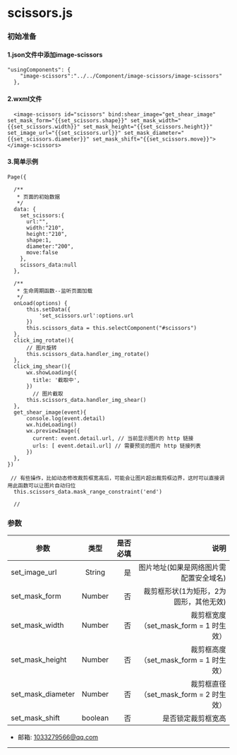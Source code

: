 # scissors.js

### 初始准备
#### 1.json文件中添加image-scissors
```
"usingComponents": {
    "image-scissors":"../../Component/image-scissors/image-scissors"
  },

```
#### 2.wxml文件
```
  <image-scissors id="scissors" bind:shear_image="get_shear_image" set_mask_form="{{set_scissors.shape}}" set_mask_width="{{set_scissors.width}}" set_mask_height="{{set_scissors.height}}" set_image_url="{{set_scissors.url}}" set_mask_diameter="{{set_scissors.diameter}}" set_mask_shift="{{set_scissors.move}}"></image-scissors>

```
#### 3.简单示例
```
Page({

  /**
   * 页面的初始数据
   */
  data: {
    set_scissors:{
      url:"",
      width:"210",
      height:"210",
      shape:1,
      diameter:"200",
      move:false
    },
    scissors_data:null
  },

  /**
   * 生命周期函数--监听页面加载
   */
  onLoad(options) {
      this.setData({
          'set_scissors.url':options.url
      })
      this.scissors_data = this.selectComponent("#scissors")
  },
  click_img_rotate(){
      // 图片旋转
      this.scissors_data.handler_img_rotate()
  },
  click_img_shear(){
      wx.showLoading({
        title: '截取中',
      })
        // 图片截取
      this.scissors_data.handler_img_shear()
  },
  get_shear_image(event){
      console.log(event.detail)
      wx.hideLoading()
      wx.previewImage({
        current: event.detail.url, // 当前显示图片的 http 链接
        urls: [ event.detail.url] // 需要预览的图片 http 链接列表
      })
  },
})

```

```
 // 有些操作，比如动态修改裁剪框宽高后，可能会让图片超出裁剪框边界，这时可以直接调用此函数可以让图片自动归位
  this.scissors_data.mask_range_constraint('end')
```
     
      // 

### 参数
参数|类型|是否必填|说明
--|:--:|--:|--:|
set_image_url|String|是|图片地址(如果是网络图片需配置安全域名)
set_mask_form|Number|否|裁剪框形状(1为矩形，2为圆形，其他无效)
set_mask_width|Number|否|裁剪框宽度（set_mask_form = 1 时生效）
set_mask_height|Number|否|裁剪框高度（set_mask_form = 1 时生效）
set_mask_diameter|Number|否|裁剪框直径（set_mask_form = 2 时生效）
set_mask_shift|boolean|否|是否锁定裁剪框宽高



- 邮箱: 1033279566@qq.com

---
